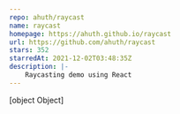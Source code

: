 ```yaml
---
repo: ahuth/raycast
name: raycast
homepage: https://ahuth.github.io/raycast
url: https://github.com/ahuth/raycast
stars: 352
starredAt: 2021-12-02T03:48:35Z
description: |-
    Raycasting demo using React
---
```


[object Object]
